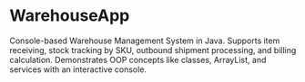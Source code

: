 # WarehouseApp
Console-based Warehouse Management System in Java. Supports item receiving, stock tracking by SKU, outbound shipment processing, and billing calculation. Demonstrates OOP concepts like classes, ArrayList, and services with an interactive console.

